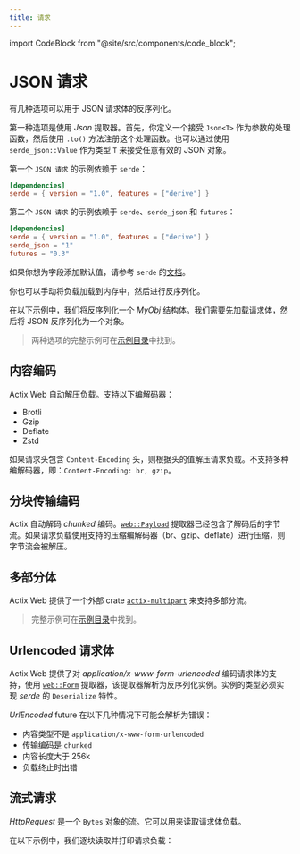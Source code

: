 ```yaml
---
title: 请求
---
```


import CodeBlock from "@site/src/components/code_block";

# JSON 请求

有几种选项可以用于 JSON 请求体的反序列化。

第一种选项是使用 _Json_ 提取器。首先，你定义一个接受 `Json<T>` 作为参数的处理函数，然后使用 `.to()` 方法注册这个处理函数。也可以通过使用 `serde_json::Value` 作为类型 `T` 来接受任意有效的 JSON 对象。

第一个 `JSON 请求` 的示例依赖于 `serde`：

```toml
[dependencies]
serde = { version = "1.0", features = ["derive"] }
```

第二个 `JSON 请求` 的示例依赖于 `serde`、`serde_json` 和 `futures`：

```toml
[dependencies]
serde = { version = "1.0", features = ["derive"] }
serde_json = "1"
futures = "0.3"
```

如果你想为字段添加默认值，请参考 `serde` 的[文档](https://serde.rs/attr-default.html)。

<CodeBlock example="requests" file="main.rs" section="json-request" />

你也可以手动将负载加载到内存中，然后进行反序列化。

在以下示例中，我们将反序列化一个 _MyObj_ 结构体。我们需要先加载请求体，然后将 JSON 反序列化为一个对象。

<CodeBlock example="requests" file="manual.rs" section="json-manual" />

> 两种选项的完整示例可在[示例目录][examples]中找到。

## 内容编码

Actix Web 自动解压负载。支持以下编解码器：

- Brotli
- Gzip
- Deflate
- Zstd

如果请求头包含 `Content-Encoding` 头，则根据头的值解压请求负载。不支持多种编解码器，即：`Content-Encoding: br, gzip`。

## 分块传输编码

Actix 自动解码 _chunked_ 编码。[`web::Payload`][payloadextractor] 提取器已经包含了解码后的字节流。如果请求负载使用支持的压缩编解码器（br、gzip、deflate）进行压缩，则字节流会被解压。

## 多部分体

Actix Web 提供了一个外部 crate [`actix-multipart`][multipartcrate] 来支持多部分流。

> 完整示例可在[示例目录][multipartexample]中找到。

## Urlencoded 请求体

Actix Web 提供了对 _application/x-www-form-urlencoded_ 编码请求体的支持，使用 [`web::Form`][formencoded] 提取器，该提取器解析为反序列化实例。实例的类型必须实现 _serde_ 的 `Deserialize` 特性。

_UrlEncoded_ future 在以下几种情况下可能会解析为错误：

- 内容类型不是 `application/x-www-form-urlencoded`
- 传输编码是 `chunked`
- 内容长度大于 256k
- 负载终止时出错

<CodeBlock example="requests" file="urlencoded.rs" section="urlencoded" />

## 流式请求

_HttpRequest_ 是一个 `Bytes` 对象的流。它可以用来读取请求体负载。

在以下示例中，我们逐块读取并打印请求负载：

<CodeBlock example="requests" file="streaming.rs" section="streaming" />

[examples]: https://github.com/actix/examples/tree/master/json/json
[multipartstruct]: https://docs.rs/actix-multipart/0.2/actix_multipart/struct.Multipart.html
[fieldstruct]: https://docs.rs/actix-multipart/0.2/actix_multipart/struct.Field.html
[multipartexample]: https://github.com/actix/examples/tree/master/forms/multipart
[urlencoded]: https://docs.rs/actix-web/4/actix_web/dev/struct.UrlEncoded.html
[payloadextractor]: https://docs.rs/actix-web/4/actix_web/web/struct.Payload.html
[multipartcrate]: https://crates.io/crates/actix-multipart
[formencoded]: https://docs.rs/actix-web/4/actix_web/web/struct.Form.html

